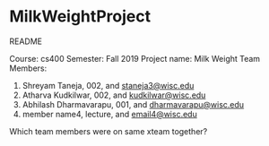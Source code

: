 # MilkWeightProject
README

Course: cs400
Semester: Fall 2019
Project name: Milk Weight
Team Members:
1. Shreyam Taneja, 002, and staneja3@wisc.edu
2. Atharva Kudkilwar, 002, and kudkilwar@wisc.edu
3. Abhilash Dharmavarapu, 001, and dharmavarapu@wisc.edu
4. member name4, lecture, and email4@wisc.edu

Which team members were on same xteam together?
